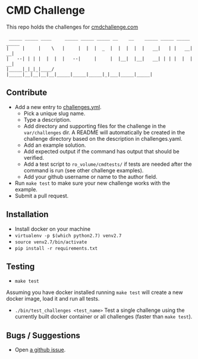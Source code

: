 # CMD Challenge

This repo holds the challenges for [cmdchallenge.com](https://cmdchallenge.com)

```
 _____ _____ ____     _____ _____ _____ __    __    _____ _____ _____ _____ 
|     |     |    \   |     |  |  |  _  |  |  |  |  |   __|   | |   __|   __|
|   --| | | |  |  |  |   --|     |     |  |__|  |__|   __| | | |  |  |   __|
|_____|_|_|_|____/   |_____|__|__|__|__|_____|_____|_____|_|___|_____|_____|
```

## Contribute

* Add a new entry to [challenges.yml](https://github.com/jarv/cmdchallenge/blob/master/challenges.yaml).
    * Pick a unique slug name.
    * Type a description.
    * Add directory and supporting files for the challenge in the `var/challenges` dir. A README will automatically be created in the challenge directory based on the description in challenges.yaml.
    * Add an example solution.
    * Add expected output if the command has output that should be verified.
    * Add a test script to `ro_volume/cmdtests/` if tests are needed after the command is run (see other challenge examples).
    * Add your github username or name to the author field.
* Run `make test` to make sure your new challenge works with the example.
* Submit a pull request.

## Installation
* Install docker on your machine
* `virtualenv -p $(which python2.7) venv2.7`
* `source venv2.7/bin/activate`
* `pip install -r requirements.txt`

## Testing

* `make test`

Assuming you have docker installed running `make test` will create a new
docker image, load it and run all tests.

* `./bin/test_challenges <test_name>`
Test a single challenge using the currently built docker container or
all challenges (faster than `make test`).

## Bugs / Suggestions

* Open [a github issue](https://github.com/jarv/cmdline-challenges/issues).
